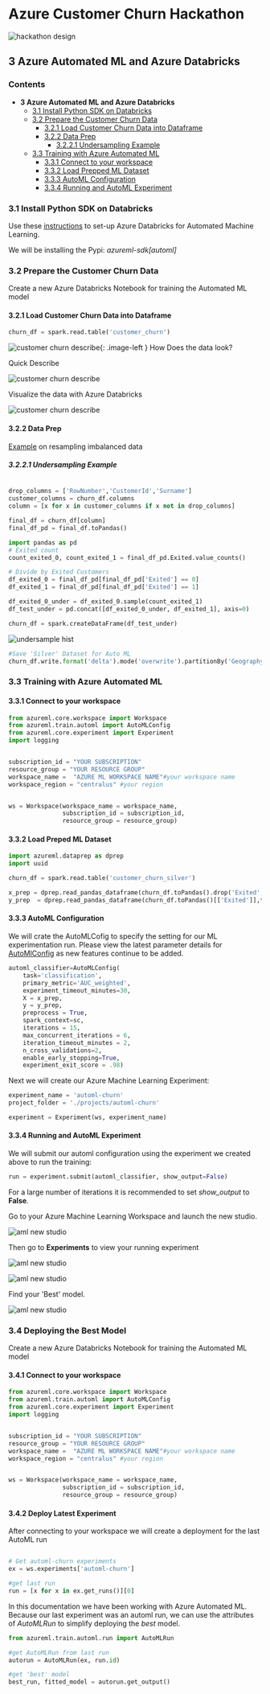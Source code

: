 # Azure Customer Churn Hackathon

![hackathon design](../images/hackathon.jpg)

## 3 Azure Automated ML and Azure Databricks

### Contents

- __3 Azure Automated ML and Azure Databricks__
  * [3.1 Install Python SDK on Databricks](#31-install-python-sdk-on-databricks)
  * [3.2 Prepare the Customer Churn Data](#32-prepare-the-customer-churn-data)
    + [3.2.1 Load Customer Churn Data into Dataframe](#321-load-customer-churn-data-into-dataframe)
    + [3.2.2 Data Prep](#322-data-prep)
      - [3.2.2.1 Undersampling Example](#3221-undersampling-example)
  * [3.3 Training with Azure Automated ML](#33-training-with-azure-automated-ml)
    + [3.3.1 Connect to your workspace](#331-connect-to-your-workspace)
    + [3.3.2 Load Prepped ML Dataset](#332-load-prepped-ml-dataset)
    + [3.3.3 AutoML Configuration](#333-automl-configuration)
    + [3.3.4 Running and AutoML Experiment](#334-running-and-automl-experiment)

### 3.1 Install Python SDK on Databricks

Use these [instructions](https://docs.microsoft.com/en-us/azure/machine-learning/how-to-configure-environment#azure-databricks) to set-up Azure Databricks for Automated Machine Learning.  

We will be installing the Pypi: _azureml-sdk[automl]_

### 3.2 Prepare the Customer Churn Data

Create a new Azure Databricks Notebook for training the Automated ML model

#### 3.2.1 Load Customer Churn Data into Dataframe

```python
churn_df = spark.read.table('customer_churn')
```

![customer churn describe](../images/question_icon.jpg){: .image-left } How Does the data look?

Quick Describe

![customer churn describe](../images/customer_churn_describe.PNG)

Visualize the data with Azure Databricks

![customer churn describe](../images/databricks_customer_dash.PNG)

#### 3.2.2 Data Prep

[Example](https://www.kaggle.com/rafjaa/resampling-strategies-for-imbalanced-datasets) on resampling imbalanced data

##### 3.2.2.1 Undersampling Example

```python

drop_columns = ['RowNumber','CustomerId','Surname']
customer_columns = churn_df.columns
column = [x for x in customer_columns if x not in drop_columns]

final_df = churn_df[column]
final_df_pd = final_df.toPandas()

import pandas as pd
# Exited count
count_exited_0, count_exited_1 = final_df_pd.Exited.value_counts()

# Divide by Exited Customers
df_exited_0 = final_df_pd[final_df_pd['Exited'] == 0]
df_exited_1 = final_df_pd[final_df_pd['Exited'] == 1]

df_exited_0_under = df_exited_0.sample(count_exited_1)
df_test_under = pd.concat([df_exited_0_under, df_exited_1], axis=0)

churn_df = spark.createDataFrame(df_test_under)

```

![undersample hist](../images/undersample_exited_hist.PNG)

```python
#Save 'Silver' Dataset for Auto ML
churn_df.write.format('delta').mode('overwrite').partitionBy('Geography').option('path', "/mnt/churndata/silver").saveAsTable('customer_churn_silver')
```

### 3.3 Training with Azure Automated ML

#### 3.3.1 Connect to your workspace

```python
from azureml.core.workspace import Workspace
from azureml.train.automl import AutoMLConfig
from azureml.core.experiment import Experiment
import logging


subscription_id = "YOUR SUBSCRIPTION"
resource_group = "YOUR RESOURCE GROUP"
workspace_name =  "AZURE ML WORKSPACE NAME"#your workspace name
workspace_region = "centralus" #your region


ws = Workspace(workspace_name = workspace_name,
               subscription_id = subscription_id,
               resource_group = resource_group)

```

#### 3.3.2 Load Preped ML Dataset

```python
import azureml.dataprep as dprep
import uuid

churn_df = spark.read.table('customer_churn_silver')

x_prep = dprep.read_pandas_dataframe(churn_df.toPandas().drop('Exited',axis=1),temp_folder='/dbfs/tmp'+str(uuid.uuid4()))
y_prep  = dprep.read_pandas_dataframe(churn_df.toPandas()[['Exited']],temp_folder='/dbfs/tmp'+str(uuid.uuid4()))
```

#### 3.3.3 AutoML Configuration

We will crate the AutoMLCofig to specify the setting for our ML experimentation run. Please view the latest parameter details for [AutoMlConfig](https://docs.microsoft.com/en-us/python/api/azureml-train-automl-client/azureml.train.automl.automlconfig.automlconfig?view=azure-ml-py) as new features continue to be added.

```python
automl_classifier=AutoMLConfig(
    task='classification',
    primary_metric='AUC_weighted',
    experiment_timeout_minutes=30,
    X = x_prep,
    y = y_prep,
    preprocess = True,
    spark_context=sc,
    iterations = 15,
    max_concurrent_iterations = 6,
    iteration_timeout_minutes = 2,
    n_cross_validations=2,
    enable_early_stopping=True,
    experiment_exit_score = .98)

```

Next we will create our Azure Machine Learning Experiment:

```python
experiment_name = 'automl-churn'
project_folder = './projects/automl-churn'

experiment = Experiment(ws, experiment_name)
```

#### 3.3.4 Running and AutoML Experiment

We will submit our automl configuration using the experiment we created above to run the training:

```python
run = experiment.submit(automl_classifier, show_output=False)
```

For a large number of iterations it is recommended to set *show_output* to __False__.

Go to your Azure Machine Learning Workspace and launch the new studio.

![aml new studio](../images/new_amls_studio.PNG)

Then go to  __Experiments__ to view your running experiment

![aml new studio](../images/experiments_link.PNG)

![aml new studio](../images/experiment_runs.PNG)

Find your 'Best' model.

![aml new studio](../images/run_models.PNG)

### 3.4 Deploying the Best Model

Create a new Azure Databricks Notebook for training the Automated ML model

#### 3.4.1 Connect to your workspace

```python
from azureml.core.workspace import Workspace
from azureml.train.automl import AutoMLConfig
from azureml.core.experiment import Experiment
import logging


subscription_id = "YOUR SUBSCRIPTION"
resource_group = "YOUR RESOURCE GROUP"
workspace_name =  "AZURE ML WORKSPACE NAME"#your workspace name
workspace_region = "centralus" #your region


ws = Workspace(workspace_name = workspace_name,
               subscription_id = subscription_id,
               resource_group = resource_group)
```

#### 3.4.2 Deploy Latest Experiment

After connecting to your workspace we will create a deployment for the last AutoML run

```python

# Get automl-churn experiments
ex = ws.experiments['automl-churn']

#get last run
run = [x for x in ex.get_runs()][0]
```

In this documentation we have been working with Azure Automated ML. Because our last experiment was an automl run, we can use the attributes of _AutoMLRun_ to simplify deploying the _best_ model.

```python
from azureml.train.automl.run import AutoMLRun

#get AutoMLRun from last run
autorun = AutoMLRun(ex, run.id)

#get 'best' model
best_run, fitted_model = autorun.get_output()
```


